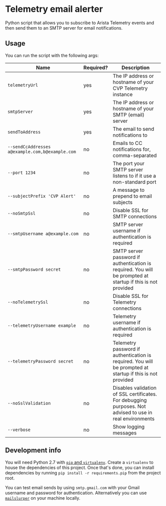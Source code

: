 # Telemetry email alerter

Python script that allows you to subscribe to Arista Telemetry events and then send them to an SMTP server for email notifications.

## Usage

You can run the script with the following args:

| Name | Required? | Description |
|---|---|---|
| `telemetryUrl` | yes | The IP address or hostname of your CVP Telemetry instance |
| `smtpServer` | yes | The IP address or hostname of your SMTP (email) server |
| `sendToAddress` | yes | The email to send notifications to |
| `--sendCcAddresses a@example.com,b@example.com` | no | Emails to CC notifications for, comma-separated |
| `--port 1234` | no | The port your SMTP server listens to if it use a non-standard port |
| `--subjectPrefix 'CVP Alert'` | no | A message to prepend to email subjects |
| `--noSmtpSsl` | no | Disable SSL for SMTP connections |
| `--smtpUsername a@example.com` | no | SMTP server username if authentication is required |
| `--smtpPassword secret` | no | SMTP server password if authentication is required. You will be prompted at startup if this is not provided |
| `--noTelemetrySsl` | no | Disable SSL for Telemetry connections |
| `--telemetryUsername example` | no | Telemetry username if authentication is required |
| `--telemetryPassword secret` | no | Telemetry password if authentication is required. You will be prompted at startup if this is not provided |
| `--noSslValidation` | no | Disables validation of SSL certificates. For debugging purposes. Not advised to use in real environments |
| `--verbose` | no | Show logging messages |

## Development info

You will need Python 2.7 with [`pip` and `virtualenv`](https://packaging.python.org/tutorials/installing-packages/). Create a `virtualenv` to house the dependencies of this project. Once that's done, you can install dependencies by running `pip install -r requirements.pip` from the project root.

You can test email sends by using `smtp.gmail.com` with your Gmail username and password for authentication. Alternatively you can use [`mailslurper`](https://github.com/mailslurper/mailslurper) on your machine locally.
